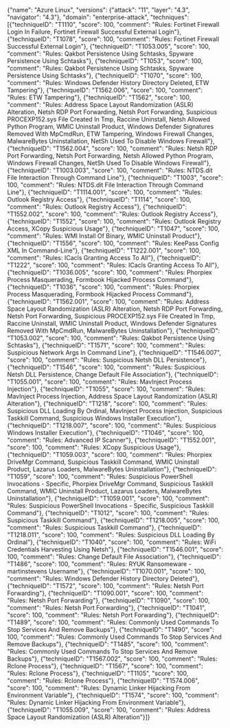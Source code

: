 {"name": "Azure Linux", "versions": {"attack": "11", "layer": "4.3", "navigator": "4.3"}, "domain": "enterprise-attack", "techniques": [{"techniqueID": "T1110", "score": 100, "comment": "Rules: Fortinet Firewall Login In Failure, Fortinet Firewall Successful External Login"}, {"techniqueID": "T1078", "score": 100, "comment": "Rules: Fortinet Firewall Successful External Login"}, {"techniqueID": "T1053.005", "score": 100, "comment": "Rules: Qakbot Persistence Using Schtasks, Spyware Persistence Using Schtasks"}, {"techniqueID": "T1053", "score": 100, "comment": "Rules: Qakbot Persistence Using Schtasks, Spyware Persistence Using Schtasks"}, {"techniqueID": "T1070", "score": 100, "comment": "Rules: Windows Defender History Directory Deleted, ETW Tampering"}, {"techniqueID": "T1562.006", "score": 100, "comment": "Rules: ETW Tampering"}, {"techniqueID": "T1562", "score": 100, "comment": "Rules: Address Space Layout Randomization (ASLR) Alteration, Netsh RDP Port Forwarding, Netsh Port Forwarding, Suspicious PROCEXP152.sys File Created In Tmp, Raccine Uninstall, Netsh Allowed Python Program, WMIC Uninstall Product, Windows Defender Signatures Removed With MpCmdRun, ETW Tampering, Windows Firewall Changes, MalwareBytes Uninstallation, NetSh Used To Disable Windows Firewall"}, {"techniqueID": "T1562.004", "score": 100, "comment": "Rules: Netsh RDP Port Forwarding, Netsh Port Forwarding, Netsh Allowed Python Program, Windows Firewall Changes, NetSh Used To Disable Windows Firewall"}, {"techniqueID": "T1003.003", "score": 100, "comment": "Rules: NTDS.dit File Interaction Through Command Line"}, {"techniqueID": "T1003", "score": 100, "comment": "Rules: NTDS.dit File Interaction Through Command Line"}, {"techniqueID": "T1114.001", "score": 100, "comment": "Rules: Outlook Registry Access"}, {"techniqueID": "T1114", "score": 100, "comment": "Rules: Outlook Registry Access"}, {"techniqueID": "T1552.002", "score": 100, "comment": "Rules: Outlook Registry Access"}, {"techniqueID": "T1552", "score": 100, "comment": "Rules: Outlook Registry Access, XCopy Suspicious Usage"}, {"techniqueID": "T1047", "score": 100, "comment": "Rules: WMI Install Of Binary, WMIC Uninstall Product"}, {"techniqueID": "T1556", "score": 100, "comment": "Rules: KeePass Config XML In Command-Line"}, {"techniqueID": "T1222.001", "score": 100, "comment": "Rules: ICacls Granting Access To All"}, {"techniqueID": "T1222", "score": 100, "comment": "Rules: ICacls Granting Access To All"}, {"techniqueID": "T1036.005", "score": 100, "comment": "Rules: Phorpiex Process Masquerading, Formbook Hijacked Process Command"}, {"techniqueID": "T1036", "score": 100, "comment": "Rules: Phorpiex Process Masquerading, Formbook Hijacked Process Command"}, {"techniqueID": "T1562.001", "score": 100, "comment": "Rules: Address Space Layout Randomization (ASLR) Alteration, Netsh RDP Port Forwarding, Netsh Port Forwarding, Suspicious PROCEXP152.sys File Created In Tmp, Raccine Uninstall, WMIC Uninstall Product, Windows Defender Signatures Removed With MpCmdRun, MalwareBytes Uninstallation"}, {"techniqueID": "T1053.002", "score": 100, "comment": "Rules: Qakbot Persistence Using Schtasks"}, {"techniqueID": "T1571", "score": 100, "comment": "Rules: Suspicious Network Args In Command Line"}, {"techniqueID": "T1546.007", "score": 100, "comment": "Rules: Suspicious Netsh DLL Persistence"}, {"techniqueID": "T1546", "score": 100, "comment": "Rules: Suspicious Netsh DLL Persistence, Change Default File Association"}, {"techniqueID": "T1055.001", "score": 100, "comment": "Rules: MavInject Process Injection"}, {"techniqueID": "T1055", "score": 100, "comment": "Rules: MavInject Process Injection, Address Space Layout Randomization (ASLR) Alteration"}, {"techniqueID": "T1218", "score": 100, "comment": "Rules: Suspicious DLL Loading By Ordinal, MavInject Process Injection, Suspicious Taskkill Command, Suspicious Windows Installer Execution"}, {"techniqueID": "T1218.007", "score": 100, "comment": "Rules: Suspicious Windows Installer Execution"}, {"techniqueID": "T1046", "score": 100, "comment": "Rules: Advanced IP Scanner"}, {"techniqueID": "T1552.001", "score": 100, "comment": "Rules: XCopy Suspicious Usage"}, {"techniqueID": "T1059.003", "score": 100, "comment": "Rules: Phorpiex DriveMgr Command, Suspicious Taskkill Command, WMIC Uninstall Product, Lazarus Loaders, MalwareBytes Uninstallation"}, {"techniqueID": "T1059", "score": 100, "comment": "Rules: Suspicious PowerShell Invocations - Specific, Phorpiex DriveMgr Command, Suspicious Taskkill Command, WMIC Uninstall Product, Lazarus Loaders, MalwareBytes Uninstallation"}, {"techniqueID": "T1059.001", "score": 100, "comment": "Rules: Suspicious PowerShell Invocations - Specific, Suspicious Taskkill Command"}, {"techniqueID": "T1012", "score": 100, "comment": "Rules: Suspicious Taskkill Command"}, {"techniqueID": "T1218.005", "score": 100, "comment": "Rules: Suspicious Taskkill Command"}, {"techniqueID": "T1218.011", "score": 100, "comment": "Rules: Suspicious DLL Loading By Ordinal"}, {"techniqueID": "T1040", "score": 100, "comment": "Rules: WiFi Credentials Harvesting Using Netsh"}, {"techniqueID": "T1546.001", "score": 100, "comment": "Rules: Change Default File Association"}, {"techniqueID": "T1486", "score": 100, "comment": "Rules: RYUK Ransomeware - martinstevens Username"}, {"techniqueID": "T1070.001", "score": 100, "comment": "Rules: Windows Defender History Directory Deleted"}, {"techniqueID": "T1572", "score": 100, "comment": "Rules: Netsh Port Forwarding"}, {"techniqueID": "T1090.001", "score": 100, "comment": "Rules: Netsh Port Forwarding"}, {"techniqueID": "T1090", "score": 100, "comment": "Rules: Netsh Port Forwarding"}, {"techniqueID": "T1041", "score": 100, "comment": "Rules: Netsh Port Forwarding"}, {"techniqueID": "T1489", "score": 100, "comment": "Rules: Commonly Used Commands To Stop Services And Remove Backups"}, {"techniqueID": "T1490", "score": 100, "comment": "Rules: Commonly Used Commands To Stop Services And Remove Backups"}, {"techniqueID": "T1485", "score": 100, "comment": "Rules: Commonly Used Commands To Stop Services And Remove Backups"}, {"techniqueID": "T1567.002", "score": 100, "comment": "Rules: Rclone Process"}, {"techniqueID": "T1567", "score": 100, "comment": "Rules: Rclone Process"}, {"techniqueID": "T1105", "score": 100, "comment": "Rules: Rclone Process"}, {"techniqueID": "T1574.006", "score": 100, "comment": "Rules: Dynamic Linker Hijacking From Environment Variable"}, {"techniqueID": "T1574", "score": 100, "comment": "Rules: Dynamic Linker Hijacking From Environment Variable"}, {"techniqueID": "T1055.009", "score": 100, "comment": "Rules: Address Space Layout Randomization (ASLR) Alteration"}]}